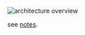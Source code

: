 ![architecture overview]("https://raw.githubusercontent.com/harps116/wildrydes/master/assets/overview.png")

see [notes](notes.md).
